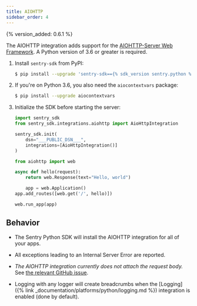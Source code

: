 ```yaml
---
title: AIOHTTP
sidebar_order: 4
---
```


{% version_added: 0.6.1 %}

<!-- WIZARD -->
The AIOHTTP integration adds support for the [AIOHTTP-Server Web
Framework](https://docs.aiohttp.org/en/stable/web.html). A Python version of
3.6 or greater is required.

1. Install `sentry-sdk` from PyPI:

    ```bash
    $ pip install --upgrade 'sentry-sdk=={% sdk_version sentry.python %}'
    ```

2.  If you're on Python 3.6, you also need the `aiocontextvars` package:

    ```bash
    $ pip install --upgrade aiocontextvars
    ```

3.  Initialize the SDK before starting the server:

    ```python
    import sentry_sdk
    from sentry_sdk.integrations.aiohttp import AioHttpIntegration

    sentry_sdk.init(
        dsn="___PUBLIC_DSN___",
        integrations=[AioHttpIntegration()]
    )

    from aiohttp import web

    async def hello(request):
        return web.Response(text="Hello, world")

        app = web.Application()
    app.add_routes([web.get('/', hello)])

    web.run_app(app)
    ```

<!-- ENDWIZARD -->

## Behavior

* The Sentry Python SDK will install the AIOHTTP integration for all of your apps.

* All exceptions leading to an Internal Server Error are reported.

* *The AIOHTTP integration currently does not attach the request body.* See
  [the relevant GitHub
  issue](https://github.com/getsentry/sentry-python/issues/220).

* Logging with any logger will create breadcrumbs when
  the [Logging]({% link _documentation/platforms/python/logging.md %})
  integration is enabled (done by default).
